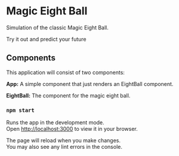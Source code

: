 # Magic Eight Ball

Simulation of the classic Magic Eight Ball.

Try it out and predict your future



## Components

This application will consist of two components:

__App:__ A simple component that just renders an EightBall component.

__EightBall:__ The component for the magic eight ball.

### `npm start`

Runs the app in the development mode.\
Open [http://localhost:3000](http://localhost:3000) to view it in your browser.

The page will reload when you make changes.\
You may also see any lint errors in the console.

